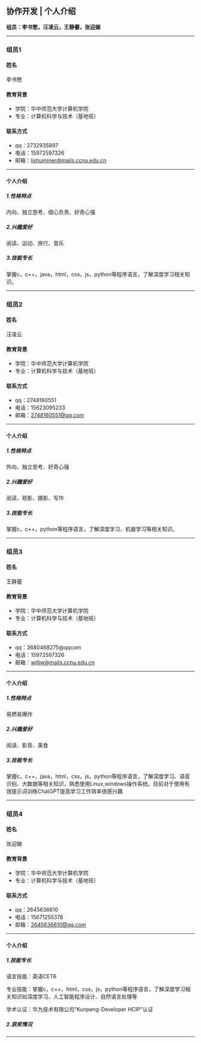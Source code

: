 ## 协作开发 | 个人介绍

**组员：李书慜，汪凌云，王静蕾，张迎娣**

---
### 组员1
#### 姓名
李书慜

#### 教育背景
+ 学院：华中师范大学计算机学院
+ 专业：计算机科学与技术（基地班）

#### 联系方式
+ qq：2732935897
+ 电话：15972597326
+ 邮箱：lishuminer@mails.ccnu.edu.cn

----
#### 个人介绍
##### 1.性格特点
内向、独立思考、细心负责、好奇心强

##### 2.兴趣爱好
阅读、运动、旅行、音乐

##### 3.技能专长
掌握c，c++，java，html，css，js，python等程序语言，了解深度学习相关知识。

---
### 组员2
#### 姓名
汪凌云

#### 教育背景
+ 学院：华中师范大学计算机学院
+ 专业：计算机科学与技术（基地班）

#### 联系方式
+ qq：2748160551
+ 电话：15623095233
+ 邮箱：2748160551@qq.com

----
#### 个人介绍
##### 1.性格特点
外向、独立思考、好奇心强

##### 2.兴趣爱好
阅读、观影、摄影、写作

##### 3.技能专长
掌握c，c++，python等程序语言，了解深度学习、机器学习等相关知识。

---
### 组员3
#### 姓名
王静蕾

#### 教育背景
+ 学院：华中师范大学计算机学院
+ 专业：计算机科学与技术（基地班）

#### 联系方式
+ qq：3680468275@qqcom
+ 电话：15972597326
+ 邮箱：wjlljw@mails.ccnu.edu.cn

----
#### 个人介绍
##### 1.性格特点
易燃易爆炸

##### 2.兴趣爱好
阅读、影音、美食

##### 3.技能专长
掌握c，c++，java，html，css，js，python等程序语言，了解深度学习、语音识别、大数据等相关知识，熟悉使用Linux,windows操作系统。目前对于使用有效提示词训练ChatGPT提高学习工作效率很感兴趣

---
### 组员4
#### 姓名
张迎娣

#### 教育背景
+ 学院：华中师范大学计算机学院
+ 专业：计算机科学与技术（基地班）

#### 联系方式
+ qq：2645636610
+ 电话：15671255378
+ 邮箱：2645636610@qq.com

----
#### 个人介绍
##### 1.技能专长

语言技能：英语CET6

专业技能：掌握c，c++，html，css，js，python等程序语言，了解深度学习相关知识如深度学习、人工智能程序设计、自然语言处理等

学术认证：华为技术有限公司“Kunpeng-Developer HCIP”认证

##### 2.获奖情况



---




